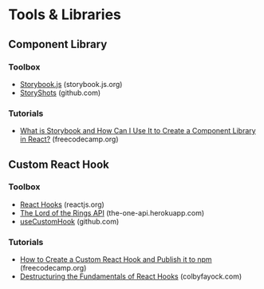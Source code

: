 # Tools & Libraries

## Component Library

### Toolbox
* [Storybook.js](https://storybook.js.org/) (storybook.js.org)
* [StoryShots](https://github.com/storybookjs/storybook/tree/master/addons/storyshots/storyshots-core) (github.com)

### Tutorials
* [What is Storybook and How Can I Use It to Create a Component Library in React?](https://www.freecodecamp.org/news/what-is-storybook-and-how-can-i-use-it-to-create-a-component-libary-in-react/) (freecodecamp.org)

## Custom React Hook

### Toolbox
* [React Hooks](https://reactjs.org/docs/hooks-reference.html) (reactjs.org)
* [The Lord of the Rings API](https://the-one-api.herokuapp.com/documentation) (the-one-api.herokuapp.com)
* [useCustomHook](https://github.com/colbyfayock/use-custom-hook) (github.com)

### Tutorials
* [How to Create a Custom React Hook and Publish it to npm](https://www.freecodecamp.org/news/how-to-create-a-custom-react-hook-and-publish-it-to-npm/) (freecodecamp.org)
* [Destructuring the Fundamentals of React Hooks](https://www.colbyfayock.com/2019/04/destructuring-the-fundamentals-of-react-hooks) (colbyfayock.com)
